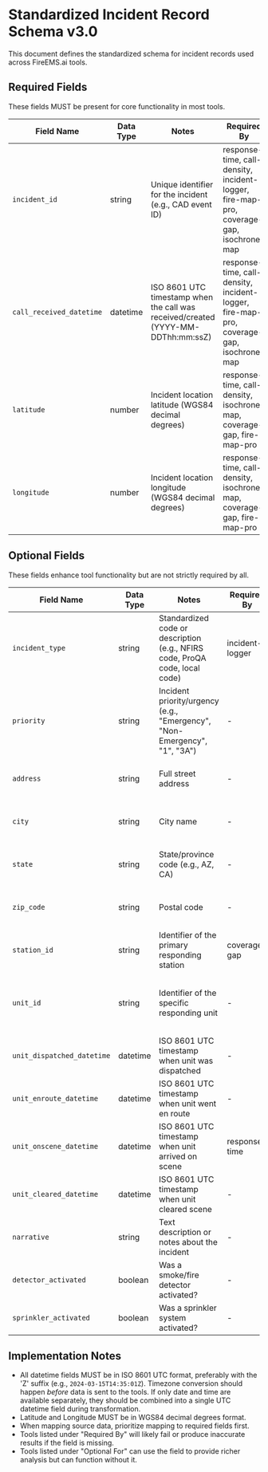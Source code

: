 # Standardized Incident Record Schema v3.0

This document defines the standardized schema for incident records used across FireEMS.ai tools.

## Required Fields

These fields MUST be present for core functionality in most tools.

| Field Name | Data Type | Notes | Required By | Optional For |
|------------|-----------|-------|------------|--------------|
| `incident_id` | string | Unique identifier for the incident (e.g., CAD event ID) | response-time, call-density, incident-logger, fire-map-pro, coverage-gap, isochrone-map | - |
| `call_received_datetime` | datetime | ISO 8601 UTC timestamp when the call was received/created (YYYY-MM-DDThh:mm:ssZ) | response-time, call-density, incident-logger, fire-map-pro, coverage-gap, isochrone-map | - |
| `latitude` | number | Incident location latitude (WGS84 decimal degrees) | response-time, call-density, isochrone-map, coverage-gap, fire-map-pro | incident-logger |
| `longitude` | number | Incident location longitude (WGS84 decimal degrees) | response-time, call-density, isochrone-map, coverage-gap, fire-map-pro | incident-logger |

## Optional Fields

These fields enhance tool functionality but are not strictly required by all.

| Field Name | Data Type | Notes | Required By | Optional For |
|------------|-----------|-------|------------|--------------|
| `incident_type` | string | Standardized code or description (e.g., NFIRS code, ProQA code, local code) | incident-logger | response-time, call-density, fire-map-pro |
| `priority` | string | Incident priority/urgency (e.g., "Emergency", "Non-Emergency", "1", "3A") | - | response-time, incident-logger |
| `address` | string | Full street address | - | incident-logger, fire-map-pro |
| `city` | string | City name | - | incident-logger, fire-map-pro |
| `state` | string | State/province code (e.g., AZ, CA) | - | incident-logger, fire-map-pro |
| `zip_code` | string | Postal code | - | incident-logger, fire-map-pro |
| `station_id` | string | Identifier of the primary responding station | coverage-gap | response-time, incident-logger |
| `unit_id` | string | Identifier of the specific responding unit | - | response-time, isochrone-map, incident-logger |
| `unit_dispatched_datetime` | datetime | ISO 8601 UTC timestamp when unit was dispatched | - | response-time |
| `unit_enroute_datetime` | datetime | ISO 8601 UTC timestamp when unit went en route | - | response-time |
| `unit_onscene_datetime` | datetime | ISO 8601 UTC timestamp when unit arrived on scene | response-time | - |
| `unit_cleared_datetime` | datetime | ISO 8601 UTC timestamp when unit cleared scene | - | response-time |
| `narrative` | string | Text description or notes about the incident | - | incident-logger |
| `detector_activated` | boolean | Was a smoke/fire detector activated? | - | fire-map-pro |
| `sprinkler_activated` | boolean | Was a sprinkler system activated? | - | fire-map-pro |

## Implementation Notes

- All datetime fields MUST be in ISO 8601 UTC format, preferably with the 'Z' suffix (e.g., `2024-03-15T14:35:01Z`). Timezone conversion should happen *before* data is sent to the tools. If only date and time are available separately, they should be combined into a single UTC datetime field during transformation.
- Latitude and Longitude MUST be in WGS84 decimal degrees format.
- When mapping source data, prioritize mapping to required fields first.
- Tools listed under "Required By" will likely fail or produce inaccurate results if the field is missing.
- Tools listed under "Optional For" can use the field to provide richer analysis but can function without it.